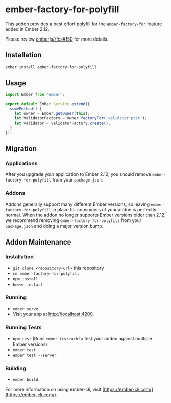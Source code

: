 # ember-factory-for-polyfill

This addon provides a best effort polyfill for the `ember-factory-for` feature added in Ember 2.12.

Please review [emberjs/rfcs#150](https://github.com/emberjs/rfcs/blob/master/text/0150-factory-for.md) for more details.

## Installation

```sh
ember install ember-factory-for-polyfill
```

## Usage

```javascript
import Ember from 'ember';

export default Ember.Service.extend({
  someMethod() {
    let owner = Ember.getOwner(this);
    let ValidatorFactory = owner.factoryFor('validator:post');
    let validator = ValidatorFactory.create();
  }
});
```

## Migration

### Applications

After you upgrade your application to Ember 2.12, you should remove `ember-factory-for-polyfill` from
your `package.json`.

### Addons

Addons generally support many different Ember versions, so leaving `ember-factory-for-polyfill` in
place for consumers of your addon is perfectly normal.  When the addon no longer supports Ember
versions older than 2.12, we recommend removing `ember-factory-for-polyfill` from your `package.json`
and doing a major version bump.

## Addon Maintenance

### Installation

* `git clone <repository-url>` this repository
* `cd ember-factory-for-polyfill`
* `npm install`
* `bower install`

### Running

* `ember serve`
* Visit your app at [http://localhost:4200](http://localhost:4200).

### Running Tests

* `npm test` (Runs `ember try:each` to test your addon against multiple Ember versions)
* `ember test`
* `ember test --server`

### Building

* `ember build`

For more information on using ember-cli, visit [https://ember-cli.com/](https://ember-cli.com/).
